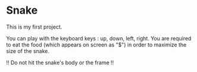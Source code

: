 # Snake

This is my first project.

You can play with the keyboard keys : up, down, left, right.
You are required to eat the food (which appears on screen as "$") in order to maximize the size of the snake.

!! Do not hit the snake's body or the frame !!
